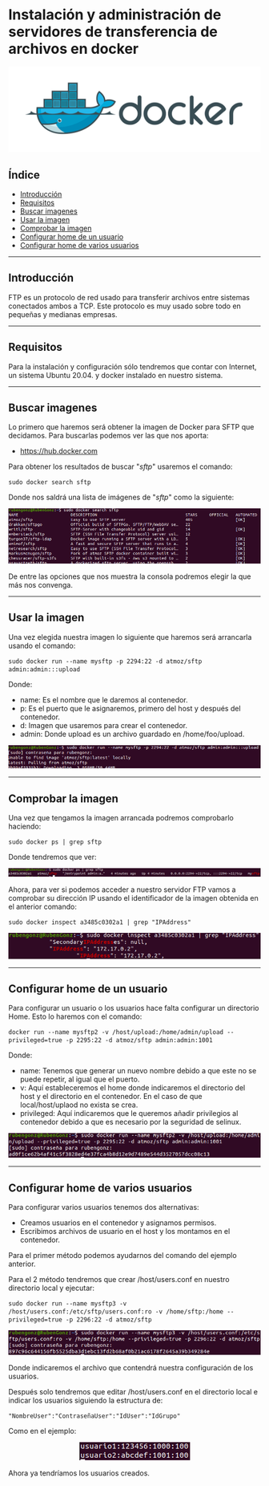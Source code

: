 # Instalación y administración de servidores de transferencia de archivos en docker

<div align="center">
    <img src="../Imágenes/Instalación y administración de servidores de transferencia de archivos en docker/Portada.png">
</div>

## Índice

- [Introducción](https://github.com/RubenGonz/Despliegues/blob/main/FTP/Instalaci%C3%B3n%20y%20administraci%C3%B3n%20de%20servidores%20de%20transferencia%20de%20archivos%20en%20docker.md#introducci%C3%B3n)
- [Requisitos](https://github.com/RubenGonz/Despliegues/blob/main/FTP/Instalaci%C3%B3n%20y%20administraci%C3%B3n%20de%20servidores%20de%20transferencia%20de%20archivos%20en%20docker.md#requisitos)
- [Buscar imagenes](https://github.com/RubenGonz/Despliegues/blob/main/FTP/Instalaci%C3%B3n%20y%20administraci%C3%B3n%20de%20servidores%20de%20transferencia%20de%20archivos%20en%20docker.md#buscar-imagenes)
- [Usar la imagen](https://github.com/RubenGonz/Despliegues/blob/main/FTP/Instalaci%C3%B3n%20y%20administraci%C3%B3n%20de%20servidores%20de%20transferencia%20de%20archivos%20en%20docker.md#usar-la-imagen)
- [Comprobar la imagen](https://github.com/RubenGonz/Despliegues/blob/main/FTP/Instalaci%C3%B3n%20y%20administraci%C3%B3n%20de%20servidores%20de%20transferencia%20de%20archivos%20en%20docker.md#comprobar-la-imagen)
- [Configurar home de un usuario](https://github.com/RubenGonz/Despliegues/blob/main/FTP/Instalaci%C3%B3n%20y%20administraci%C3%B3n%20de%20servidores%20de%20transferencia%20de%20archivos%20en%20docker.md#configurar-home-de-un-usuario)
- [Configurar home de varios usuarios](https://github.com/RubenGonz/Despliegues/blob/main/FTP/Instalaci%C3%B3n%20y%20administraci%C3%B3n%20de%20servidores%20de%20transferencia%20de%20archivos%20en%20docker.md#configurar-home-de-varios-usuarios)

---

## Introducción

FTP es un protocolo de red usado para transferir archivos entre sistemas conectados ambos a TCP. Este protocolo es muy usado sobre todo en pequeñas y medianas empresas.

---

## Requisitos

Para la instalación y configuración sólo tendremos que contar con Internet, un sistema Ubuntu 20.04. y docker instalado en nuestro sistema.

---

## Buscar imagenes

Lo primero que haremos será obtener la imagen de Docker para SFTP que decidamos. Para buscarlas podemos ver las que nos aporta: 

- https://hub.docker.com

Para obtener los resultados de buscar "*sftp*" usaremos el comando:

```console
sudo docker search sftp
```

Donde nos saldrá una lista de imágenes de "*sftp*" como la siguiente:

<div align="center">
    <img src="../Imágenes/Instalación y administración de servidores de transferencia de archivos en docker/ListaImagenes.png">
</div>

De entre las opciones que nos muestra la consola podremos elegir la que más nos convenga.

---

## Usar la imagen

Una vez elegida nuestra imagen lo siguiente que haremos será arrancarla usando el comando:

```console
sudo docker run --name mysftp -p 2294:22 -d atmoz/sftp admin:admin:::upload
```

Donde:

- name: Es el nombre que le daremos al contenedor.
- p: Es el puerto que le asignaremos, primero del host y después del contenedor.
- d: Imagen que usaremos para crear el contenedor.
- admin: Donde upload es un archivo guardado en /home/foo/upload.

<div align="center">
    <img src="../Imágenes/Instalación y administración de servidores de transferencia de archivos en docker/ArrancarImagen.png">
</div>

---

## Comprobar la imagen

Una vez que tengamos la imagen arrancada podremos comprobarlo haciendo:

```console
sudo docker ps | grep sftp
```

Donde tendremos que ver:

<div align="center">
    <img src="../Imágenes/Instalación y administración de servidores de transferencia de archivos en docker/ComprobarImagen.png">
</div>

Ahora, para ver si podemos acceder a nuestro servidor FTP vamos a comprobar su dirección IP usando el identificador de la imagen obtenida en el anterior comando:

```console
sudo docker inspect a3485c0302a1 | grep "IPAddress"
```

<div align="center">
    <img src="../Imágenes/Instalación y administración de servidores de transferencia de archivos en docker/ComprobarIp.png">
</div>

---

## Configurar home de un usuario

Para configurar un usuario o los usuarios hace falta configurar un directorio Home. Esto lo haremos con el comando:

```console
docker run --name mysftp2 -v /host/upload:/home/admin/upload --privileged=true -p 2295:22 -d atmoz/sftp admin:admin:1001
```

Donde:

- name: Tenemos que generar un nuevo nombre debido a que este no se puede repetir, al igual que el puerto.
- v: Aquí estableceremos el home donde indicaremos el directorio del host y el directorio en el contenedor. En el caso de que local/host/uplaod no exista se crea.
- privileged: Aquí indicaremos que le queremos añadir privilegios al contenedor debido a que es necesario por la seguridad de selinux.

<div align="center">
    <img src="../Imágenes/Instalación y administración de servidores de transferencia de archivos en docker/ConfigurarHome.png">
</div>

---

## Configurar home de varios usuarios

Para configurar varios usuarios tenemos dos alternativas:

- Creamos usuarios en el contenedor y asignamos permisos.
- Escribimos archivos de usuario en el host y los montamos en el contenedor.

Para el primer método podemos ayudarnos del comando del ejemplo anterior.

Para el 2 método tendremos que crear /host/users.conf en nuestro directorio local y ejecutar:

```console
sudo docker run --name mysftp3 -v /host/users.conf:/etc/sftp/users.conf:ro -v /home/sftp:/home --privileged=true -p 2296:22 -d atmoz/sftp
```

<div align="center">
    <img src="../Imágenes/Instalación y administración de servidores de transferencia de archivos en docker/CrearContenedorUsuarios.png">
</div>

Donde indicaremos el archivo que contendrá nuestra configuración de los usuarios.

Después solo tendremos que editar /host/users.conf en el directorio local e indicar los usuarios siguiendo la estructura de:

```console
"NombreUser":"ContraseñaUser":"IdUser":"IdGrupo"
```

Como en el ejemplo:

<div align="center">
    <img src="../Imágenes/Instalación y administración de servidores de transferencia de archivos en docker/EstructuraUser.png">
</div>

Ahora ya tendríamos los usuarios creados.
